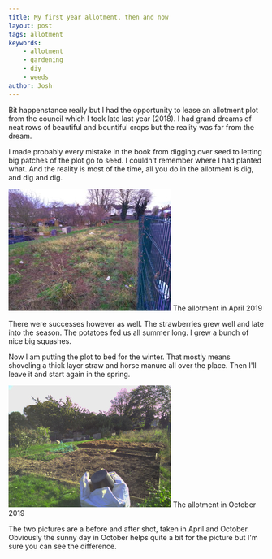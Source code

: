 ```yaml
---
title: My first year allotment, then and now
layout: post
tags: allotment
keywords:
    - allotment
    - gardening
    - diy
    - weeds
author: Josh
---
```


Bit happenstance really but I had the opportunity to lease an allotment plot from the council which I took late last year (2018). I had grand dreams of neat rows of beautiful and bountiful crops but the reality was far from the dream.

I made probably every mistake in the book from digging over seed to letting big patches of the plot go to seed. I couldn't remember where I had planted what. And the reality is most of the time, all you do in the allotment is dig, and dig and dig.

<picture>
  <source srcset="/assets/images/2019-10-25/allotment_april_19_800w.jpg" media="(min-width: 800px)" />
  <source srcset="/assets/images/2019-10-25/allotment_april_19_640w.jpg" media="(min-width: 640px)" />
  <source srcset="/assets/images/2019-10-25/allotment_april_19_480w.jpg" media="(min-width: 480px)" />
  <source srcset="/assets/images/2019-10-25/allotment_april_19_320w.jpg" media="(min-width: 320px)" />
  <img src="/assets/images/2019-10-25/allotment_april_19_320w.jpg" />
</picture>
<span class="figure-caption">The allotment in April 2019</span>

There were successes however as well. The strawberries grew well and late into the season. The potatoes fed us all summer long. I grew a bunch of nice big squashes.

Now I am putting the plot to bed for the winter. That mostly means shoveling a thick layer straw and horse manure all over the place. Then I'll leave it and start again in the spring.

<picture>
  <source srcset="/assets/images/2019-10-25/allotment_oct_19_800w.jpg" media="(min-width: 800px)" />
  <source srcset="/assets/images/2019-10-25/allotment_oct_19_640w.jpg" media="(min-width: 640px)" />
  <source srcset="/assets/images/2019-10-25/allotment_oct_19_480w.jpg" media="(min-width: 480px)" />
  <source srcset="/assets/images/2019-10-25/allotment_oct_19_320w.jpg" media="(min-width: 320px)" />
  <img src="/assets/images/2019-10-25/allotment_oct_19_320w.jpg" />
</picture>
<span class="figure-caption">The allotment in October 2019</span>

The two pictures are a before and after shot, taken in April and October. Obviously the sunny day in October helps quite a bit for the picture but I'm sure you can see the difference.
